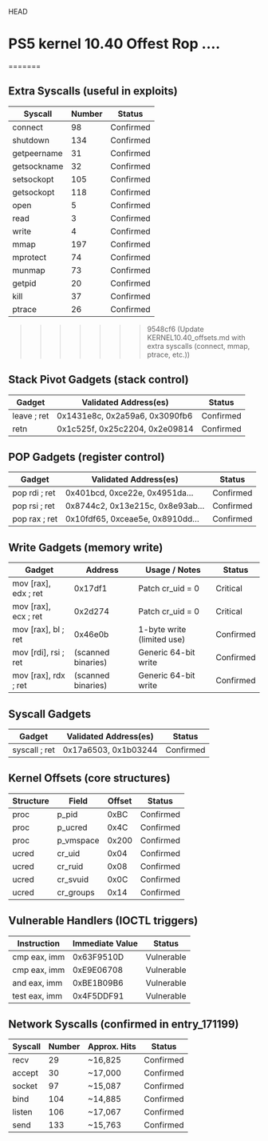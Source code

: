HEAD
# PS5 kernel 10.40 Offest Rop ....
=======
## Extra Syscalls (useful in exploits)

| Syscall     | Number | Status   |
|-------------|--------|----------|
| connect     | 98     | Confirmed |
| shutdown    | 134    | Confirmed |
| getpeername | 31     | Confirmed |
| getsockname | 32     | Confirmed |
| setsockopt  | 105    | Confirmed |
| getsockopt  | 118    | Confirmed |
| open        | 5      | Confirmed |
| read        | 3      | Confirmed |
| write       | 4      | Confirmed |
| mmap        | 197    | Confirmed |
| mprotect    | 74     | Confirmed |
| munmap      | 73     | Confirmed |
| getpid      | 20     | Confirmed |
| kill        | 37     | Confirmed |
| ptrace      | 26     | Confirmed |
>>>>>>> 9548cf6 (Update KERNEL10.40_offsets.md with extra syscalls (connect, mmap, ptrace, etc.))

## Stack Pivot Gadgets (stack control)
| Gadget      | Validated Address(es)                  | Status   |
|-------------|----------------------------------------|----------|
| leave ; ret | 0x1431e8c, 0x2a59a6, 0x3090fb6          | Confirmed |
| retn        | 0x1c525f, 0x25c2204, 0x2e09814          | Confirmed |

## POP Gadgets (register control)
| Gadget       | Validated Address(es)                  | Status   |
|--------------|----------------------------------------|----------|
| pop rdi ; ret | 0x401bcd, 0xce22e, 0x4951da…          | Confirmed |
| pop rsi ; ret | 0x8744c2, 0x13e215c, 0x8e93ab…        | Confirmed |
| pop rax ; ret | 0x10fdf65, 0xceae5e, 0x8910dd…        | Confirmed |

## Write Gadgets (memory write)
| Gadget          | Address       | Usage / Notes              | Status   |
|-----------------|---------------|----------------------------|----------|
| mov [rax], edx ; ret | 0x17df1   | Patch cr_uid = 0           | Critical |
| mov [rax], ecx ; ret | 0x2d274   | Patch cr_uid = 0           | Critical |
| mov [rax], bl ; ret  | 0x46e0b   | 1-byte write (limited use) | Confirmed |
| mov [rdi], rsi ; ret | (scanned binaries) | Generic 64-bit write | Confirmed |
| mov [rax], rdx ; ret | (scanned binaries) | Generic 64-bit write | Confirmed |

## Syscall Gadgets
| Gadget        | Validated Address(es)                  | Status   |
|---------------|----------------------------------------|----------|
| syscall ; ret | 0x17a6503, 0x1b03244                   | Confirmed |

## Kernel Offsets (core structures)
| Structure | Field     | Offset | Status   |
|-----------|-----------|--------|----------|
| proc      | p_pid     | 0xBC   | Confirmed |
| proc      | p_ucred   | 0x4C   | Confirmed |
| proc      | p_vmspace | 0x200  | Confirmed |
| ucred     | cr_uid    | 0x04   | Confirmed |
| ucred     | cr_ruid   | 0x08   | Confirmed |
| ucred     | cr_svuid  | 0x0C   | Confirmed |
| ucred     | cr_groups | 0x14   | Confirmed |

## Vulnerable Handlers (IOCTL triggers)
| Instruction | Immediate Value | Status     |
|-------------|-----------------|------------|
| cmp eax, imm | 0x63F9510D     | Vulnerable |
| cmp eax, imm | 0xE9E06708     | Vulnerable |
| and eax, imm | 0xBE1B09B6     | Vulnerable |
| test eax, imm| 0x4F5DDF91     | Vulnerable |

## Network Syscalls (confirmed in entry_171199)
| Syscall | Number | Approx. Hits | Status   |
|---------|--------|--------------|----------|
| recv    | 29     | ~16,825      | Confirmed |
| accept  | 30     | ~17,000      | Confirmed |
| socket  | 97     | ~15,087      | Confirmed |
| bind    | 104    | ~14,885      | Confirmed |
| listen  | 106    | ~17,067      | Confirmed |
| send    | 133    | ~15,763      | Confirmed |

